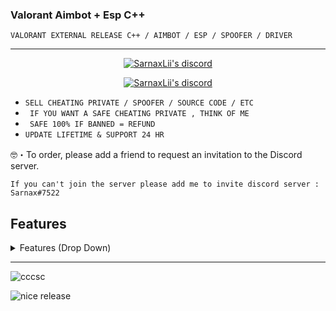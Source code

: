 ###  Valorant Aimbot + Esp C++ 
```sh-session
VALORANT EXTERNAL RELEASE C++ / AIMBOT / ESP / SPOOFER / DRIVER 
```

***
  <p align="center">
    <a href="https://discord.com/users/943374631644045363">
        <img title="Sarnax discord" alt="SarnaxLii's discord" src="https://discord.c99.nl/widget/theme-3/943374631644045363.png"/>
    </a>
</p>

<p align="center">
    <a href="https://discord.gg/Ee4re4RsZe">
        <img title="Sarnax discord" alt="SarnaxLii's discord" src="https://discordapp.com/api/guilds/928580076633739274/widget.png?style=banner2"/>
    </a>
</p>

* ` SELL CHEATING PRIVATE / SPOOFER / SOURCE CODE / ETC `
* ` IF YOU WANT A SAFE CHEATING PRIVATE , THINK OF ME`
* ` SAFE 100% IF BANNED = REFUND`
* ` UPDATE LIFETIME & SUPPORT 24 HR `

🤓・To order, please add a friend to request an invitation to the Discord server.
 ```sh-session
If you can't join the server please add me to invite discord server : Sarnax#7522
```                                     
                           
## Features
<details>
<summary>Features (Drop Down)</summary>
  
* AIMBOT
  
* ESP
  
* SPOOFER HARDWARE IDS
  </details>
***

![cccsc](https://user-images.githubusercontent.com/94861415/164327675-7b80b794-7cb7-4234-8e9f-d65aaa913b27.png)


![nice release](https://user-images.githubusercontent.com/94861415/164327708-94d92101-6dc0-4833-ae80-7894b448dad3.png)



